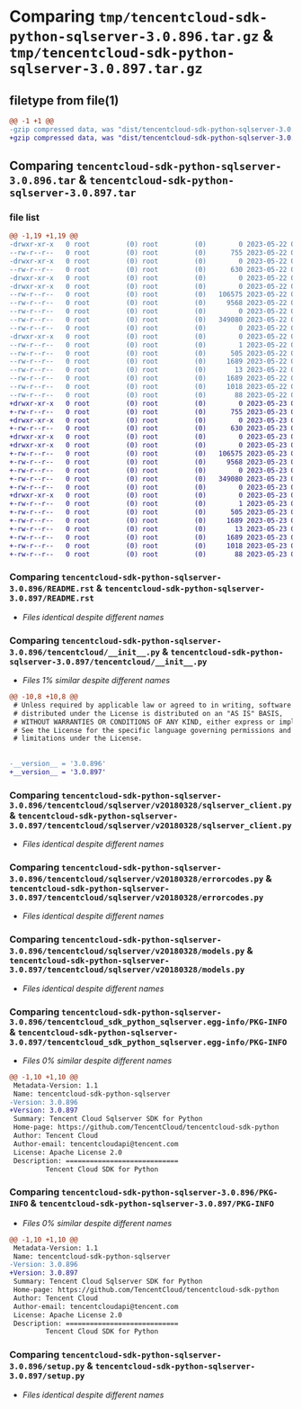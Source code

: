 # Comparing `tmp/tencentcloud-sdk-python-sqlserver-3.0.896.tar.gz` & `tmp/tencentcloud-sdk-python-sqlserver-3.0.897.tar.gz`

## filetype from file(1)

```diff
@@ -1 +1 @@
-gzip compressed data, was "dist/tencentcloud-sdk-python-sqlserver-3.0.896.tar", last modified: Mon May 22 00:31:15 2023, max compression
+gzip compressed data, was "dist/tencentcloud-sdk-python-sqlserver-3.0.897.tar", last modified: Tue May 23 02:30:18 2023, max compression
```

## Comparing `tencentcloud-sdk-python-sqlserver-3.0.896.tar` & `tencentcloud-sdk-python-sqlserver-3.0.897.tar`

### file list

```diff
@@ -1,19 +1,19 @@
-drwxr-xr-x   0 root         (0) root         (0)        0 2023-05-22 00:31:15.000000 tencentcloud-sdk-python-sqlserver-3.0.896/
--rw-r--r--   0 root         (0) root         (0)      755 2023-05-22 00:31:15.000000 tencentcloud-sdk-python-sqlserver-3.0.896/README.rst
-drwxr-xr-x   0 root         (0) root         (0)        0 2023-05-22 00:31:15.000000 tencentcloud-sdk-python-sqlserver-3.0.896/tencentcloud/
--rw-r--r--   0 root         (0) root         (0)      630 2023-05-22 00:31:15.000000 tencentcloud-sdk-python-sqlserver-3.0.896/tencentcloud/__init__.py
-drwxr-xr-x   0 root         (0) root         (0)        0 2023-05-22 00:31:15.000000 tencentcloud-sdk-python-sqlserver-3.0.896/tencentcloud/sqlserver/
-drwxr-xr-x   0 root         (0) root         (0)        0 2023-05-22 00:31:15.000000 tencentcloud-sdk-python-sqlserver-3.0.896/tencentcloud/sqlserver/v20180328/
--rw-r--r--   0 root         (0) root         (0)   106575 2023-05-22 00:31:15.000000 tencentcloud-sdk-python-sqlserver-3.0.896/tencentcloud/sqlserver/v20180328/sqlserver_client.py
--rw-r--r--   0 root         (0) root         (0)     9568 2023-05-22 00:31:15.000000 tencentcloud-sdk-python-sqlserver-3.0.896/tencentcloud/sqlserver/v20180328/errorcodes.py
--rw-r--r--   0 root         (0) root         (0)        0 2023-05-22 00:31:15.000000 tencentcloud-sdk-python-sqlserver-3.0.896/tencentcloud/sqlserver/v20180328/__init__.py
--rw-r--r--   0 root         (0) root         (0)   349080 2023-05-22 00:31:15.000000 tencentcloud-sdk-python-sqlserver-3.0.896/tencentcloud/sqlserver/v20180328/models.py
--rw-r--r--   0 root         (0) root         (0)        0 2023-05-22 00:31:15.000000 tencentcloud-sdk-python-sqlserver-3.0.896/tencentcloud/sqlserver/__init__.py
-drwxr-xr-x   0 root         (0) root         (0)        0 2023-05-22 00:31:15.000000 tencentcloud-sdk-python-sqlserver-3.0.896/tencentcloud_sdk_python_sqlserver.egg-info/
--rw-r--r--   0 root         (0) root         (0)        1 2023-05-22 00:31:15.000000 tencentcloud-sdk-python-sqlserver-3.0.896/tencentcloud_sdk_python_sqlserver.egg-info/dependency_links.txt
--rw-r--r--   0 root         (0) root         (0)      505 2023-05-22 00:31:15.000000 tencentcloud-sdk-python-sqlserver-3.0.896/tencentcloud_sdk_python_sqlserver.egg-info/SOURCES.txt
--rw-r--r--   0 root         (0) root         (0)     1689 2023-05-22 00:31:15.000000 tencentcloud-sdk-python-sqlserver-3.0.896/tencentcloud_sdk_python_sqlserver.egg-info/PKG-INFO
--rw-r--r--   0 root         (0) root         (0)       13 2023-05-22 00:31:15.000000 tencentcloud-sdk-python-sqlserver-3.0.896/tencentcloud_sdk_python_sqlserver.egg-info/top_level.txt
--rw-r--r--   0 root         (0) root         (0)     1689 2023-05-22 00:31:15.000000 tencentcloud-sdk-python-sqlserver-3.0.896/PKG-INFO
--rw-r--r--   0 root         (0) root         (0)     1018 2023-05-22 00:31:15.000000 tencentcloud-sdk-python-sqlserver-3.0.896/setup.py
--rw-r--r--   0 root         (0) root         (0)       88 2023-05-22 00:31:15.000000 tencentcloud-sdk-python-sqlserver-3.0.896/setup.cfg
+drwxr-xr-x   0 root         (0) root         (0)        0 2023-05-23 02:30:18.000000 tencentcloud-sdk-python-sqlserver-3.0.897/
+-rw-r--r--   0 root         (0) root         (0)      755 2023-05-23 02:30:17.000000 tencentcloud-sdk-python-sqlserver-3.0.897/README.rst
+drwxr-xr-x   0 root         (0) root         (0)        0 2023-05-23 02:30:18.000000 tencentcloud-sdk-python-sqlserver-3.0.897/tencentcloud/
+-rw-r--r--   0 root         (0) root         (0)      630 2023-05-23 02:30:17.000000 tencentcloud-sdk-python-sqlserver-3.0.897/tencentcloud/__init__.py
+drwxr-xr-x   0 root         (0) root         (0)        0 2023-05-23 02:30:18.000000 tencentcloud-sdk-python-sqlserver-3.0.897/tencentcloud/sqlserver/
+drwxr-xr-x   0 root         (0) root         (0)        0 2023-05-23 02:30:18.000000 tencentcloud-sdk-python-sqlserver-3.0.897/tencentcloud/sqlserver/v20180328/
+-rw-r--r--   0 root         (0) root         (0)   106575 2023-05-23 02:30:17.000000 tencentcloud-sdk-python-sqlserver-3.0.897/tencentcloud/sqlserver/v20180328/sqlserver_client.py
+-rw-r--r--   0 root         (0) root         (0)     9568 2023-05-23 02:30:17.000000 tencentcloud-sdk-python-sqlserver-3.0.897/tencentcloud/sqlserver/v20180328/errorcodes.py
+-rw-r--r--   0 root         (0) root         (0)        0 2023-05-23 02:30:17.000000 tencentcloud-sdk-python-sqlserver-3.0.897/tencentcloud/sqlserver/v20180328/__init__.py
+-rw-r--r--   0 root         (0) root         (0)   349080 2023-05-23 02:30:17.000000 tencentcloud-sdk-python-sqlserver-3.0.897/tencentcloud/sqlserver/v20180328/models.py
+-rw-r--r--   0 root         (0) root         (0)        0 2023-05-23 02:30:17.000000 tencentcloud-sdk-python-sqlserver-3.0.897/tencentcloud/sqlserver/__init__.py
+drwxr-xr-x   0 root         (0) root         (0)        0 2023-05-23 02:30:18.000000 tencentcloud-sdk-python-sqlserver-3.0.897/tencentcloud_sdk_python_sqlserver.egg-info/
+-rw-r--r--   0 root         (0) root         (0)        1 2023-05-23 02:30:18.000000 tencentcloud-sdk-python-sqlserver-3.0.897/tencentcloud_sdk_python_sqlserver.egg-info/dependency_links.txt
+-rw-r--r--   0 root         (0) root         (0)      505 2023-05-23 02:30:18.000000 tencentcloud-sdk-python-sqlserver-3.0.897/tencentcloud_sdk_python_sqlserver.egg-info/SOURCES.txt
+-rw-r--r--   0 root         (0) root         (0)     1689 2023-05-23 02:30:18.000000 tencentcloud-sdk-python-sqlserver-3.0.897/tencentcloud_sdk_python_sqlserver.egg-info/PKG-INFO
+-rw-r--r--   0 root         (0) root         (0)       13 2023-05-23 02:30:18.000000 tencentcloud-sdk-python-sqlserver-3.0.897/tencentcloud_sdk_python_sqlserver.egg-info/top_level.txt
+-rw-r--r--   0 root         (0) root         (0)     1689 2023-05-23 02:30:18.000000 tencentcloud-sdk-python-sqlserver-3.0.897/PKG-INFO
+-rw-r--r--   0 root         (0) root         (0)     1018 2023-05-23 02:30:17.000000 tencentcloud-sdk-python-sqlserver-3.0.897/setup.py
+-rw-r--r--   0 root         (0) root         (0)       88 2023-05-23 02:30:18.000000 tencentcloud-sdk-python-sqlserver-3.0.897/setup.cfg
```

### Comparing `tencentcloud-sdk-python-sqlserver-3.0.896/README.rst` & `tencentcloud-sdk-python-sqlserver-3.0.897/README.rst`

 * *Files identical despite different names*

### Comparing `tencentcloud-sdk-python-sqlserver-3.0.896/tencentcloud/__init__.py` & `tencentcloud-sdk-python-sqlserver-3.0.897/tencentcloud/__init__.py`

 * *Files 1% similar despite different names*

```diff
@@ -10,8 +10,8 @@
 # Unless required by applicable law or agreed to in writing, software
 # distributed under the License is distributed on an "AS IS" BASIS,
 # WITHOUT WARRANTIES OR CONDITIONS OF ANY KIND, either express or implied.
 # See the License for the specific language governing permissions and
 # limitations under the License.
 
 
-__version__ = '3.0.896'
+__version__ = '3.0.897'
```

### Comparing `tencentcloud-sdk-python-sqlserver-3.0.896/tencentcloud/sqlserver/v20180328/sqlserver_client.py` & `tencentcloud-sdk-python-sqlserver-3.0.897/tencentcloud/sqlserver/v20180328/sqlserver_client.py`

 * *Files identical despite different names*

### Comparing `tencentcloud-sdk-python-sqlserver-3.0.896/tencentcloud/sqlserver/v20180328/errorcodes.py` & `tencentcloud-sdk-python-sqlserver-3.0.897/tencentcloud/sqlserver/v20180328/errorcodes.py`

 * *Files identical despite different names*

### Comparing `tencentcloud-sdk-python-sqlserver-3.0.896/tencentcloud/sqlserver/v20180328/models.py` & `tencentcloud-sdk-python-sqlserver-3.0.897/tencentcloud/sqlserver/v20180328/models.py`

 * *Files identical despite different names*

### Comparing `tencentcloud-sdk-python-sqlserver-3.0.896/tencentcloud_sdk_python_sqlserver.egg-info/PKG-INFO` & `tencentcloud-sdk-python-sqlserver-3.0.897/tencentcloud_sdk_python_sqlserver.egg-info/PKG-INFO`

 * *Files 0% similar despite different names*

```diff
@@ -1,10 +1,10 @@
 Metadata-Version: 1.1
 Name: tencentcloud-sdk-python-sqlserver
-Version: 3.0.896
+Version: 3.0.897
 Summary: Tencent Cloud Sqlserver SDK for Python
 Home-page: https://github.com/TencentCloud/tencentcloud-sdk-python
 Author: Tencent Cloud
 Author-email: tencentcloudapi@tencent.com
 License: Apache License 2.0
 Description: ============================
         Tencent Cloud SDK for Python
```

### Comparing `tencentcloud-sdk-python-sqlserver-3.0.896/PKG-INFO` & `tencentcloud-sdk-python-sqlserver-3.0.897/PKG-INFO`

 * *Files 0% similar despite different names*

```diff
@@ -1,10 +1,10 @@
 Metadata-Version: 1.1
 Name: tencentcloud-sdk-python-sqlserver
-Version: 3.0.896
+Version: 3.0.897
 Summary: Tencent Cloud Sqlserver SDK for Python
 Home-page: https://github.com/TencentCloud/tencentcloud-sdk-python
 Author: Tencent Cloud
 Author-email: tencentcloudapi@tencent.com
 License: Apache License 2.0
 Description: ============================
         Tencent Cloud SDK for Python
```

### Comparing `tencentcloud-sdk-python-sqlserver-3.0.896/setup.py` & `tencentcloud-sdk-python-sqlserver-3.0.897/setup.py`

 * *Files identical despite different names*

